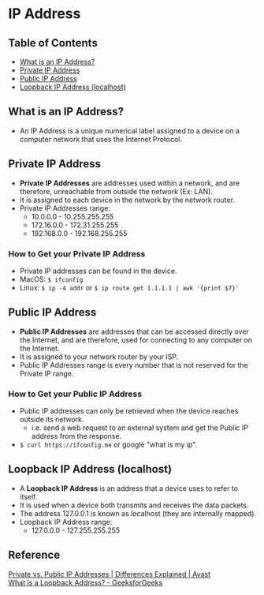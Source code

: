 # IP Address

## Table of Contents
- [What is an IP Address?](#what-is-an-ip-address)
- [Private IP Address](#private-ip-address)
- [Public IP Address](#public-ip-address)
- [Loopback IP Address (localhost)](#loopback-ip-address-localhost)

## What is an IP Address?
- An IP Address is a unique numerical label assigned to a device on a computer network that uses the Internet Protocol.

## Private IP Address
- **Private IP Addresses** are addresses used within a network, and are therefore, unreachable from outside the network (Ex: LAN).
- It is assigned to each device in the network by the network router.
- Private IP Addresses range:
  - 10.0.0.0 - 10.255.255.255
  - 172.16.0.0 - 172.31.255.255
  - 192.168.0.0 - 192.168.255.255
### How to Get your Private IP Address
- Private IP addresses can be found in the device.
- MacOS: `$ ifconfig`
- Linux: `$ ip -4 addr` or `$ ip route get 1.1.1.1 | awk '{print $7}'`

## Public IP Address
- **Public IP Addresses** are addresses that can be accessed directly over the Internet, and are therefore, used for connecting to any computer on the Internet.
- It is assigned to your network router by your ISP.
- Public IP Addresses range is every number that is not reserved for the Private IP range.
### How to Get your Public IP Address
- Public IP addresses can only be retrieved when the device reaches outside its network.
  - i.e. send a web request to an external system and get the Public IP address from the response.
- `$ curl https://ifconfig.me` or google "what is my ip".

## Loopback IP Address (localhost)
- A **Loopback IP Address** is an address that a device uses to refer to itself.
- It is used when a device both transmits and receives the data packets.
- The address 127.0.0.1 is known as localhost (they are internally mapped).
- Loopback IP Address range:
  - 127.0.0.0 - 127.255.255.255

## Reference
[Private vs. Public IP Addresses | Differences Explained | Avast](https://www.avast.com/c-ip-address-public-vs-private)  
[What is a Loopback Address? - GeeksforGeeks](https://www.geeksforgeeks.org/what-is-a-loopback-address/)  
